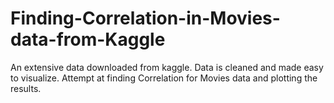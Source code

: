 # Finding-Correlation-in-Movies-data-from-Kaggle
An extensive data downloaded from kaggle.
Data is cleaned and made easy to visualize.
Attempt at finding Correlation for Movies data and plotting the results.
